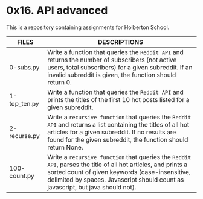 # 0x16. API advanced

This is a repository containing assignments for Holberton School.

|FILES| DESCRIPTIONS|
|---|---|
|0-subs.py|  Write a function that queries the `Reddit API` and returns the number of subscribers (not active users, total subscribers) for a given subreddit. If an invalid subreddit is given, the function should return 0.|
|1-top_ten.py|  Write a function that queries the `Reddit API` and prints the titles of the first 10 hot posts listed for a given subreddit.|
|2-recurse.py|  Write a `recursive function` that queries the `Reddit API` and returns a list containing the titles of all hot articles for a given subreddit. If no results are found for the given subreddit, the function should return None.|
|100-count.py|  Write a `recursive function` that queries the `Reddit API`, parses the title of all hot articles, and prints a sorted count of given keywords (case-insensitive, delimited by spaces. Javascript should count as javascript, but java should not).|

